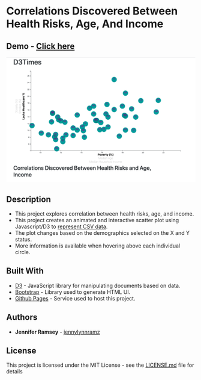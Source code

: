 # Correlations Discovered Between Health Risks, Age, And Income

## Demo - [Click here](http://jennylynnramz.com/health_risk_dashboard/)

![Preview](https://raw.githubusercontent.com/jennylynnramz/jennylynnramz.github.io/master/Photos/Health-Risk-dashboard.png)

## Description
* This project explores correlation between health risks, age, and income.
* This project creates an animated and interactive scatter plot using Javascript/D3 to [represent CSV data](https://github.com/jennylynnramz/health_risk_dashboard/blob/master/assets/data/data.csv).
* The plot changes based on the demographics selected on the X and Y status.
* More information is available when hovering above each individual circle.

## Built With

* [D3](https://d3js.org/) - JavaScript library for manipulating documents based on data.
* [Bootstrap](https://getbootstrap.com/) - Library used to generate HTML UI. 
* [Github Pages](https://pages.github.com/) - Service used to host this project.


## Authors

* **Jennifer Ramsey** - [jennylynnramz](https://github.com/jennylynnramz)


## License

This project is licensed under the MIT License - see the [LICENSE.md](LICENSE.md) file for details

